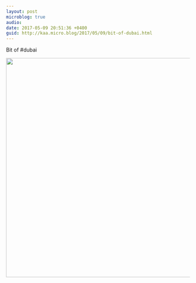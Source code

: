 ```yaml
---
layout: post
microblog: true
audio: 
date: 2017-05-09 20:51:36 +0400
guid: http://kaa.micro.blog/2017/05/09/bit-of-dubai.html
---
```

Bit of #dubai

<img src="https://www.kaa.bz/uploads/2018/3c9e2d8581.jpg" width="600" height="600" />
